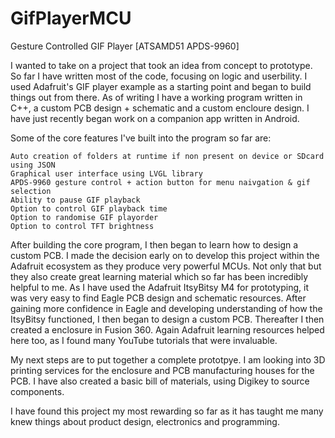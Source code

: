 # GifPlayerMCU
Gesture Controlled GIF Player [ATSAMD51 APDS-9960]

I wanted to take on a project that took an idea from concept to prototype. So far I have written most of the code, focusing on logic and userbility.
I used Adafruit's GIF player example as a starting point and began to build things out from there. As of writing I have a working program written in C++, a custom PCB design + schematic and a custom encloure design. I have just recently began work on a companion app written in Android.

Some of the core features I've built into the program so far are:

    Auto creation of folders at runtime if non present on device or SDcard using JSON
    Graphical user interface using LVGL library
    APDS-9960 gesture control + action button for menu naivgation & gif selection
    Ability to pause GIF playback
    Option to control GIF playback time
    Option to randomise GIF playorder
    Option to control TFT brightness
  
After building the core program, I then began to learn how to design a custom PCB. I made the decision early on to develop this project within the Adafruit ecosystem
as they produce very powerful MCUs. Not only that but they also create great learning material which so far has been incredibly helpful to me. As I have used the Adafruit 
ItsyBitsy M4 for prototyping, it was very easy to find Eagle PCB design and schematic resources. After gaining more confidence in Eagle and developing understanding of how the
ItsyBitsy functioned, I then began to design a custom PCB. Thereafter I then created a enclosure in Fusion 360. Again Adafruit learning resources helped here too, as I found
many YouTube tutorials that were invaluable.

My next steps are to put together a complete prototpye. I am looking into 3D printing services for the enclosure and PCB manufacturing houses for the PCB.
I have also created a basic bill of materials, using Digikey to source components. 

I have found this project my most rewarding so far as it has taught me many knew things about product design, electronics and programming.

